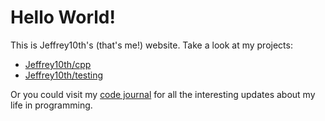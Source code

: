# Hello World!

This is Jeffrey10th's (that's me!) website. Take a look at my projects:

* [Jeffrey10th/cpp](https://github.com/Jeffrey10th/cpp)
* [Jeffrey10th/testing](https://github.com/Jeffrey10th/testing)

Or you could visit my [code journal](https://jeffrey10th.github.io/code-journal) for all the interesting updates about my life in programming.



